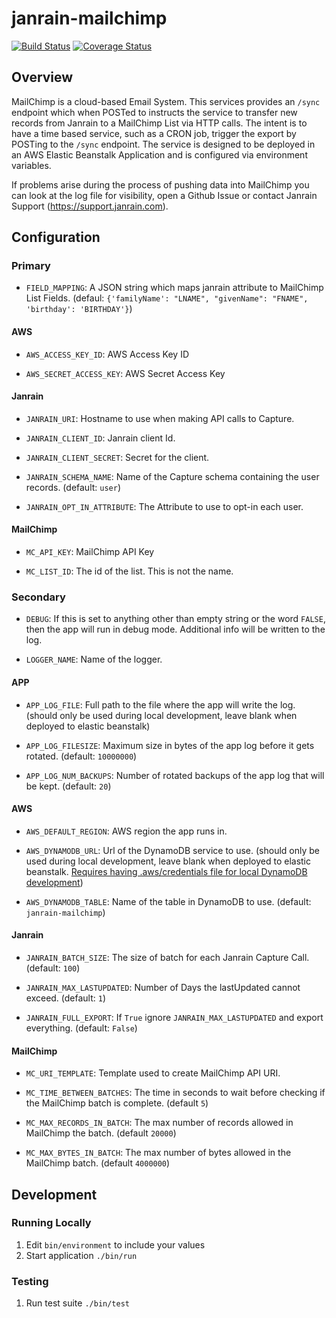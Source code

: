 # janrain-mailchimp

[![Build Status](https://travis-ci.com/janrain/janrain-mailchimp.svg?token=Hm8PR6HHS4tNshzYYwWD&branch=master)](https://travis-ci.com/janrain/janrain-mailchimp)
[![Coverage Status](https://coveralls.io/repos/github/janrain/janrain-mailchimp/badge.svg?branch=master&t=34YIdv)](https://coveralls.io/github/janrain/janrain-mailchimp?branch=master)

## Overview

MailChimp is a cloud-based Email System. This services provides an `/sync` endpoint which when POSTed to instructs the service to transfer new records from Janrain to a MailChimp List via HTTP calls. The intent is to have a time based service, such as a CRON job, trigger the export by POSTing to the `/sync` endpoint. The service is designed to be deployed in an AWS Elastic Beanstalk Application and is configured via environment variables.

If problems arise during the process of pushing data into MailChimp you can look at the log file for visibility, open a Github Issue or contact Janrain Support (https://support.janrain.com).

## Configuration

### Primary

- `FIELD_MAPPING`: A JSON string which maps janrain attribute to MailChimp List Fields. (defaul: `{'familyName': "LNAME", "givenName": "FNAME", 'birthday': 'BIRTHDAY'}`)

#### AWS

- `AWS_ACCESS_KEY_ID`: AWS Access Key ID

- `AWS_SECRET_ACCESS_KEY`: AWS Secret Access Key

#### Janrain

- `JANRAIN_URI`: Hostname to use when making API calls to Capture.

- `JANRAIN_CLIENT_ID`: Janrain client Id.

- `JANRAIN_CLIENT_SECRET`: Secret for the client.

- `JANRAIN_SCHEMA_NAME`: Name of the Capture schema containing the user records.
(default: `user`)

- `JANRAIN_OPT_IN_ATTRIBUTE`: The Attribute to use to opt-in each user.

#### MailChimp

- `MC_API_KEY`: MailChimp API Key

- `MC_LIST_ID`: The id of the list. This is not the name.

### Secondary

- `DEBUG`: If this is set to anything other than empty string or the word
`FALSE`, then the app will run in debug mode. Additional info will be written
to the log.

- `LOGGER_NAME`: Name of the logger.

#### APP

- `APP_LOG_FILE`: Full path to the file where the app will write the log.
(should only be used during local development, leave blank when deployed
to elastic beanstalk)

- `APP_LOG_FILESIZE`: Maximum size in bytes of the app log before it gets
rotated. (default: `10000000`)

- `APP_LOG_NUM_BACKUPS`: Number of rotated backups of the app log that will
be kept. (default: `20`)

#### AWS

- `AWS_DEFAULT_REGION`: AWS region the app runs in.

- `AWS_DYNAMODB_URL`: Url of the DynamoDB service to use.
(should only be used during local development, leave blank when deployed
to elastic beanstalk. [Requires having .aws/credentials file for local 
DynamoDB development](http://docs.aws.amazon.com/cli/latest/userguide/cli-chap-getting-started.html))

- `AWS_DYNAMODB_TABLE`: Name of the table in DynamoDB to use. (default: `janrain-mailchimp`)

#### Janrain

- `JANRAIN_BATCH_SIZE`: The size of batch for each Janrain Capture Call. (default: `100`)

- `JANRAIN_MAX_LASTUPDATED`: Number of Days the lastUpdated cannot exceed. (default: `1`)

- `JANRAIN_FULL_EXPORT`: If `True` ignore `JANRAIN_MAX_LASTUPDATED` and export everything. (default: `False`)

#### MailChimp

- `MC_URI_TEMPLATE`: Template used to create MailChimp API URI.

- `MC_TIME_BETWEEN_BATCHES`: The time in seconds to wait before checking if the MailChimp batch is complete. (default `5`)
    
- `MC_MAX_RECORDS_IN_BATCH`: The max number of records allowed in MailChimp the batch. (default `20000`)
    
- `MC_MAX_BYTES_IN_BATCH`: The max number of bytes allowed in the MailChimp batch. (default `4000000`)

## Development

### Running Locally

1. Edit `bin/environment` to include your values
1. Start application `./bin/run`

### Testing

1. Run test suite `./bin/test`
